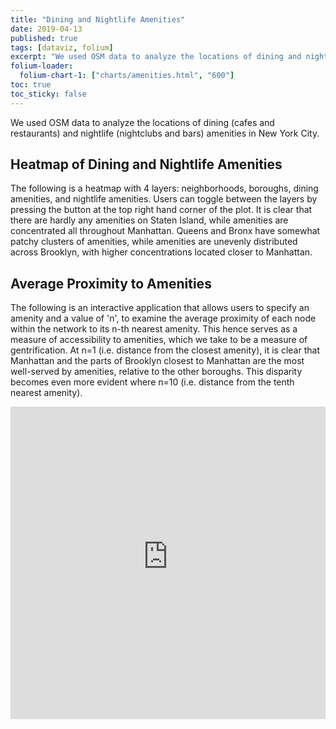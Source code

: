 ```yaml
---
title: "Dining and Nightlife Amenities"
date: 2019-04-13
published: true
tags: [dataviz, folium]
excerpt: "We used OSM data to analyze the locations of dining and nightlife amenities in New York City."
folium-loader:
  folium-chart-1: ["charts/amenities.html", "600"]
toc: true
toc_sticky: false
---
```


We used OSM data to analyze the locations of dining (cafes and restaurants) and nightlife (nightclubs and bars) amenities in New York City.

## Heatmap of Dining and Nightlife Amenities 

The following is a heatmap with 4 layers: neighborhoods, boroughs, dining amenities, and nightlife amenities. Users can toggle between the layers by pressing the button at the top right hand corner of the plot. It is clear that there are hardly any amenities on Staten Island, while amenities are concentrated all throughout Manhattan. Queens and Bronx have somewhat patchy clusters of amenities, while amenities are unevenly distributed across Brooklyn, with higher concentrations located closer to Manhattan. 

<div id="folium-chart-1"></div>

## Average Proximity to Amenities 

The following is an interactive application that allows users to specify an amenity and a value of 'n', to examine the average proximity of each node within the network to its n-th nearest amenity. This hence serves as a measure of accessibility to amenities, which we take to be a measure of gentrification. At n=1 (i.e. distance from the closest amenity), it is clear that Manhattan and the parts of Brooklyn closest to Manhattan are the most well-served by amenities, relative to the other boroughs. This disparity becomes even more evident where n=10 (i.e. distance from the tenth nearest amenity). 

<iframe src="https://serene-taiga-85680.herokuapp.com/Amenities_dashboard" height="500" width="100%" frameBorder="0"></iframe>
